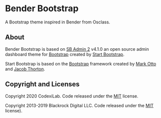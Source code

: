 # Bender Bootstrap
A Bootstrap theme inspired in Bender from Osclass.

## About

Bender Bootstrap is based on [SB Admin 2](https://startbootstrap.com/template-overviews/sb-admin-2/) v4.1.0 an open source admin dashboard theme for [Bootstrap](http://getbootstrap.com/) created by [Start Bootstrap](http://startbootstrap.com/).

Start Bootstrap is based on the [Bootstrap](http://getbootstrap.com/) framework created by [Mark Otto](https://twitter.com/mdo) and [Jacob Thorton](https://twitter.com/fat).

## Copyright and Licenses

Copyright 2020 CodexiLab. Code released under the [MIT](https://github.com/codexilab/osclass-benderbs/blob/master/LICENSE) license.

Copyright 2013-2019 Blackrock Digital LLC. Code released under the [MIT](https://github.com/BlackrockDigital/startbootstrap-resume/blob/gh-pages/LICENSE) license).
